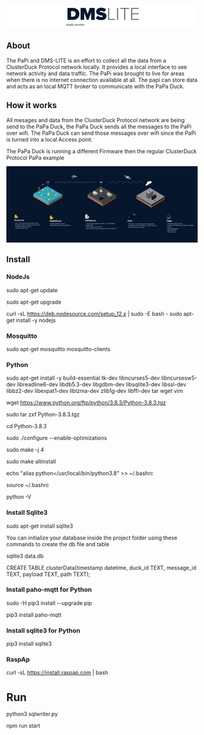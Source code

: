 ![logo](public/images/DMS-LITE.png)

## About

The PaPi and DMS-LITE is an effort to collect all the data from a ClusterDuck Protocol network locally. It provides a local interface to see network activity and data traffic. The PaPi was brought to live for areas when there is no internet connection available at all. The papi can store data and acts as an local MQTT broker to communicate with the PaPa Duck. 

## How it works 

All mesages and data from the ClusterDuck Protocol network are being send to the PaPa Duck, the PaPa Duck sends all the messages to the PaPi over wifi. The PaPa Duck can send those messages over wifi since the PaPi is turned into a local Access point. 

The PaPa Duck is running a different Firmware then the regular ClusterDuck Protocol PaPa example

![](public/images/CDP-NETWORK-EXPLAIN.jpg)

## Install

### NodeJs
sudo apt-get update

sudo apt-get upgrade

curl -sL https://deb.nodesource.com/setup_12.x | sudo -E bash -
sudo apt-get install -y nodejs

### Mosquitto
sudo apt-get mosquitto mosquitto-clients

### Python
sudo apt-get install -y build-essential tk-dev libncurses5-dev libncursesw5-dev libreadline6-dev libdb5.3-dev libgdbm-dev libsqlite3-dev libssl-dev libbz2-dev libexpat1-dev liblzma-dev zlib1g-dev libffi-dev tar wget vim

wget https://www.python.org/ftp/python/3.8.3/Python-3.8.3.tgz

sudo tar zxf Python-3.8.3.tgz

cd Python-3.8.3

sudo ./configure --enable-optimizations

sudo make -j 4

sudo make altinstall

echo "alias python=/usr/local/bin/python3.8" >> ~/.bashrc

source ~/.bashrc

python -V

### Install Sqlite3

sudo apt-get install sqlite3

You can initialize your database inside the project folder using these commands to create the db file and table

sqlite3 data.db

CREATE TABLE clusterData(timestamp datetime, duck_id TEXT, message_id TEXT, payload TEXT, path TEXT);

### Install paho-mqtt for Python

sudo -H pip3 install --upgrade pip

pip3 install paho-mqtt

### Install sqlite3 for Python

pip3 install sqlite3

### RaspAp
curl -sL https://install.raspap.com | bash

# Run

python3 sqlwriter.py

npm run start
